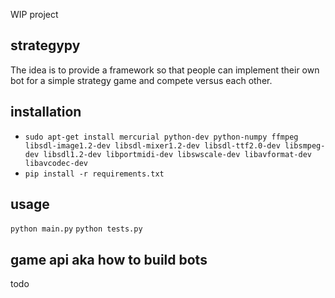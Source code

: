 WIP project

strategypy
----------

The idea is to provide a framework so that people can implement their own bot for a simple strategy game and compete versus each other.


installation
------------

* ```sudo apt-get install mercurial python-dev python-numpy ffmpeg libsdl-image1.2-dev libsdl-mixer1.2-dev libsdl-ttf2.0-dev libsmpeg-dev libsdl1.2-dev libportmidi-dev libswscale-dev libavformat-dev libavcodec-dev```
* ```pip install -r requirements.txt```


usage
-----

```python main.py```
```python tests.py```


game api aka how to build bots
------------------------------

todo
